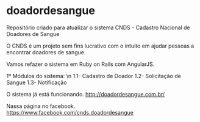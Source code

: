 doadordesangue
==============

Repositório criado para atualizar o sistema CNDS - Cadastro Nacional de Doadores de Sangue

O CNDS é um projeto sem fins lucrativo com o intuito em ajudar pessoas a encontrar doadores de sangue.

Vamos refazer o sistema em Ruby on Rails com AngularJS.

1º Módulos do sistema: \n
1.1- Cadastro de Doador
1.2- Solicitação de Sangue
1.3- Notificação


O sistema já está funcionando.
http://doadordesangue.com.br/

Nassa página no facebook.
https://www.facebook.com/cnds.doadordesangue
